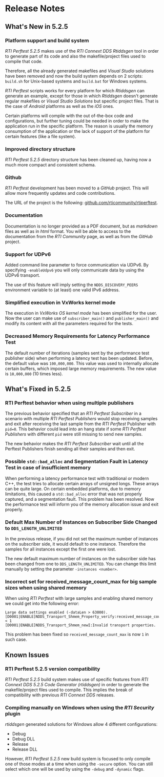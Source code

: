 # Release Notes

## What's New in 5.2.5

### Platform support and build system

*RTI Perftest 5.2.5* makes use of the *RTI Connext DDS* *Rtiddsgen* tool in order to generate part of its code and also the makefile/project files used to compile that code.

Therefore, all the already generated makefiles and *Visual Studio* solutions have been removed and now the build system depends on 2 scripts: `build.sh` for Unix-based systems and `build.bat` for Windows systems.

*RTI Perftest* scripts works for every platform for which *Rtiddsgen* can generate an example, except for those in which *Rtiddsgen* doesn't generate regular makefiles or *Visual Studio Solutions* but specific project files. That is the case of *Android* platforms as well as the *iOS* ones.

Certain platforms will compile with the out of-the-box code and configurations, but further tuning could be needed in order to make the application run in the specific platform. The reason is usually the memory consumption of the application or the lack of support of the platform for certain features (like a file system).

### Improved directory structure

*RTI Perftest 5.2.5* directory structure has been cleaned up, having now a much more compact and consistent schema.

### Github

*RTI Perftest* development has been moved to a *GitHub* project. This will allow more frequently updates and code contributions.

The URL of the project is the following: [github.com/rticommunity/rtiperftest](github.com/rticommunity/rtiperftest).

### Documentation

Documentation is no longer provided as a PDF document, but as *markdown* files as well as in *html* format. You will be able to access to the documentation from the *RTI Community* page, as well as from the *GitHub* project.

### Support for UDPv6

Added command line parameter to force communication via UDPv6. By specifying `-enableUdpv6` you will only communicate data by using the UDPv6 transport.

The use of this feature will imply setting the `NDDS_DISCOVERY_PEERS` environment variable to (at least) one valid IPv6 address.

### Simplified execution in VxWorks kernel mode

The execution in *VxWorks OS kernel mode* has been simplified for the user. Now the user can make use of `subscriber_main()` and `publisher_main()` and modify its content with all the parameters required for the tests.

### Decreased Memory Requirements for Latency Performance Test

The default number of iterations (samples sent by the performance test publisher side) when performing a latency test has been updated. Before, the default value was `100,000,000`. This value was used to internally allocate certain buffers, which imposed large memory requirements. The new value is `10,000,000` (10 times less).

## What's Fixed in 5.2.5

### RTI Perftest behavior when using multiple publishers

The previous behavior specified that an *RTI Perftest Subscriber* in a scenario with multiple *RTI Perftest Publishers* would stop receiving samples and exit after receiving the last sample from the *RTI Perftest* Publisher with `pid=0`. This behavior could lead into an hang state if some *RTI Perftest Publishers* with different `pid` were still missing to send new samples. 

The new behavior makes the *RTI Perftest Subscriber* wait until all the Perftest Publishers finish sending all their samples and then exit.

### Possible `std::bad_alloc` and Segmentation Fault in Latency Test in case of insufficient memory

When performing a latency performance test with traditional or modern C++, the test tries to allocate certain arrays of unsigned longs. These arrays can be quite large. On certain embedded platforms, due to memory limitations, this caused a `std::bad_alloc` error that was not properly captured, and a segmentation fault. This problem has been resolved. Now the performance test will inform you of the memory allocation issue and exit properly.

### Default Max Number of Instances on Subscriber Side Changed to `DDS_LENGTH_UNLIMITED`

In the previous release, if you did not set the maximum number of instances on the subscriber side, it would default to one instance. Therefore the samples for all instances except the first one were lost.

The new default maximum number of instances on the subscriber side has been changed from one to `DDS_LENGTH_UNLIMITED`. You can change this limit manually by setting the parameter `-instances <number>`.

### Incorrect set for received_message_count_max for big sample sizes when using shared memory

When using *RTI Perftest* with large samples and enabling shared memory we could get into the following error:

```
Large data settings enabled (-dataLen > 63000).
[D0001|ENABLE]NDDS_Transport_Shmem_Property_verify:received_message_count_max < 1
[D0001|ENABLE]NDDS_Transport_Shmem_newI:Invalid transport properties.
```

This problem has been fixed so `received_message_count_max` is now `1` in such case.

## Known Issues

### RTI Perftest 5.2.5 version compatibility

*RTI Perftest 5.2.5* build system makes use of specific features from *RTI Connext DDS 5.2.5 Code Generator (rtiddsgen)* in order to generate the makefile/project files used to compile. This implies the break of compatibility with previous *RTI Connext DDS* releases. 

### Compiling manually on Windows when using the *RTI Security* plugin

*rtiddsgen* generated solutions for Windows allow 4 different configurations: 

* Debug
* Debug DLL
* Release
* Release DLL

However, *RTI Perftest 5.2.5* new build system is focused to only compile one of those modes at a time when using the `-secure` option. You can still select which one will be used by using the `-debug` and `-dynamic` flags.










